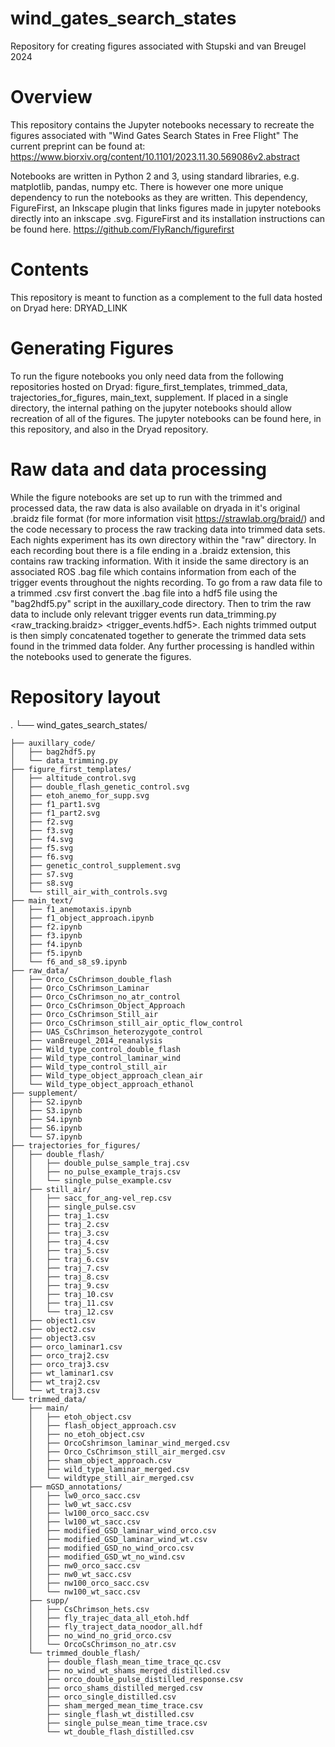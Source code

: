 # wind_gates_search_states
Repository for creating figures associated with Stupski and van Breugel 2024

# Overview
This repository contains the Jupyter notebooks necessary to recreate the figures associated with "Wind Gates Search States in Free Flight"
The current preprint can be found at: https://www.biorxiv.org/content/10.1101/2023.11.30.569086v2.abstract

Notebooks are written in Python 2 and 3, using standard libraries, e.g. matplotlib, pandas, numpy etc.  There is however one more unique dependency to run the notebooks as they are written.  This dependency, FigureFirst, an Inkscape plugin that links figures made in jupyter notebooks directly into an inkscape .svg.  FigureFirst and its installation instructions can be found here.  https://github.com/FlyRanch/figurefirst

# Contents
This repository is meant to function as a complement to the full data hosted on Dryad here:  DRYAD_LINK

# Generating Figures
To run the figure notebooks you only need data from the following repositories hosted on Dryad: figure_first_templates, trimmed_data, trajectories_for_figures, main_text, supplement.  If placed in a single directory, the internal pathing on the jupyter notebooks should allow recreation of all of the figures.  The jupyter notebooks can be found here, in this repository, and also in the Dryad repository.  

# Raw data and data processing
While the figure notebooks are set up to run with the trimmed and processed data, the raw data is also available on dryada in it's original .braidz file format (for more information visit https://strawlab.org/braid/) and the code necessary to process the raw tracking data into trimmed data sets. Each nights experiment has its own directory  within the "raw" directory.  In each recording bout  there is a file ending in a .braidz extension, this contains raw tracking information.  With it inside the same directory is an associated ROS .bag file which contains information from each of the trigger events throughout the nights recording.  To go from a raw data file to a trimmed .csv first convert the .bag file into a hdf5 file using the "bag2hdf5.py" script in the auxillary_code directory.  Then to trim the raw data to include only relevant trigger events run data_trimming.py <raw_tracking.braidz> <trigger_events.hdf5>.  Each nights trimmed output is then simply concatenated together to generate the trimmed data sets found in the trimmed data folder.  Any further processing is handled within the notebooks used to generate the figures.   

# Repository layout

.
└── wind_gates_search_states/

    ├── auxillary_code/
    │   ├── bag2hdf5.py
    │   └── data_trimming.py
    ├── figure_first_templates/
    │   ├── altitude_control.svg
    │   ├── double_flash_genetic_control.svg
    │   ├── etoh_anemo_for_supp.svg
    │   ├── f1_part1.svg
    │   ├── f1_part2.svg
    │   ├── f2.svg
    │   ├── f3.svg
    │   ├── f4.svg
    │   ├── f5.svg
    │   ├── f6.svg
    │   ├── genetic_control_supplement.svg
    │   ├── s7.svg
    │   ├── s8.svg
    │   └── still_air_with_controls.svg
    ├── main_text/
    │   ├── f1_anemotaxis.ipynb
    │   ├── f1_object_approach.ipynb
    │   ├── f2.ipynb
    │   ├── f3.ipynb
    │   ├── f4.ipynb
    │   ├── f5.ipynb
    │   └── f6_and_s8_s9.ipynb
    ├── raw_data/
    │   ├── Orco_CsChrimson_double_flash
    │   ├── Orco_CsChrimson_Laminar
    │   ├── Orco_CsChrimson_no_atr_control
    │   ├── Orco_CsChrimson_Object_Approach
    │   ├── Orco_CsChrimson_Still_air
    │   ├── Orco_CsChrimson_still_air_optic_flow_control
    │   ├── UAS_CsChrimson_heterozygote_control
    │   ├── vanBreugel_2014_reanalysis
    │   ├── Wild_type_control_double_flash
    │   ├── Wild_type_control_laminar_wind
    │   ├── Wild_type_control_still_air
    │   ├── Wild_type_object_approach_clean_air
    │   └── Wild_type_object_approach_ethanol
    ├── supplement/
    │   ├── S2.ipynb
    │   ├── S3.ipynb
    │   ├── S4.ipynb
    │   ├── S6.ipynb
    │   └── S7.ipynb
    ├── trajectories_for_figures/
    │   ├── double_flash/
    │   │   ├── double_pulse_sample_traj.csv
    │   │   ├── no_pulse_example_trajs.csv
    │   │   └── single_pulse_example.csv
    │   ├── still_air/
    │   │   ├── sacc_for_ang-vel_rep.csv
    │   │   ├── single_pulse.csv
    │   │   ├── traj_1.csv
    │   │   ├── traj_2.csv
    │   │   ├── traj_3.csv
    │   │   ├── traj_4.csv
    │   │   ├── traj_5.csv
    │   │   ├── traj_6.csv
    │   │   ├── traj_7.csv
    │   │   ├── traj_8.csv
    │   │   ├── traj_9.csv
    │   │   ├── traj_10.csv
    │   │   ├── traj_11.csv
    │   │   └── traj_12.csv
    │   ├── object1.csv
    │   ├── object2.csv
    │   ├── object3.csv
    │   ├── orco_laminar1.csv
    │   ├── orco_traj2.csv
    │   ├── orco_traj3.csv
    │   ├── wt_laminar1.csv
    │   ├── wt_traj2.csv
    │   └── wt_traj3.csv
    └── trimmed_data/
        ├── main/
        │   ├── etoh_object.csv
        │   ├── flash_object_approach.csv
        │   ├── no_etoh_object.csv
        │   ├── OrcoCshrimson_laminar_wind_merged.csv
        │   ├── Orco_CsChrimson_still_air_merged.csv
        │   ├── sham_object_approach.csv
        │   ├── wild_type_laminar_merged.csv
        │   └── wildtype_still_air_merged.csv
        ├── mGSD_annotations/
        │   ├── lw0_orco_sacc.csv
        │   ├── lw0_wt_sacc.csv
        │   ├── lw100_orco_sacc.csv
        │   ├── lw100_wt_sacc.csv
        │   ├── modified_GSD_laminar_wind_orco.csv
        │   ├── modified_GSD_laminar_wind_wt.csv
        │   ├── modified_GSD_no_wind_orco.csv
        │   ├── modified_GSD_wt_no_wind.csv
        │   ├── nw0_orco_sacc.csv
        │   ├── nw0_wt_sacc.csv
        │   ├── nw100_orco_sacc.csv
        │   └── nw100_wt_sacc.csv
        ├── supp/
        │   ├── CsChrimson_hets.csv
        │   ├── fly_trajec_data_all_etoh.hdf
        │   ├── fly_traject_data_noodor_all.hdf
        │   ├── no_wind_no_grid_orco.csv
        │   └── OrcoCsChrimson_no_atr.csv
        └── trimmed_double_flash/
            ├── double_flash_mean_time_trace_qc.csv
            ├── no_wind_wt_shams_merged_distilled.csv
            ├── orco_double_pulse_distilled_response.csv
            ├── orco_shams_distilled_merged.csv
            ├── orco_single_distilled.csv
            ├── sham_merged_mean_time_trace.csv
            ├── single_flash_wt_distilled.csv
            ├── single_pulse_mean_time_trace.csv
            └── wt_double_flash_distilled.csv


